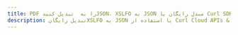 ---title: PDF را به  تبدیل کنیدJSON، XSLFO به JSON مبدل رایگان یا Curl SDKdescription: تبدیل رایگانXSLFO به JSON با استفاده از Curl Cloud APIs & SDK همچنین اسناد PDF را در Cloud ایجاد، ویرایش و رندر کنید.---